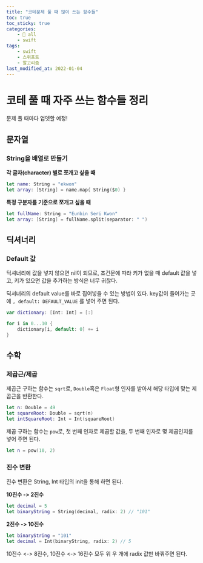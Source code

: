 ```yaml
---
title: "코테문제 풀 때 많이 쓰는 함수들"
toc: true
toc_sticky: true
categories:
    - 📂 all
    - swift
tags:
    - swift
    - 스위프트
    - 알고리즘
last_modified_at: 2022-01-04
---
```


# 코테 풀 때 자주 쓰는 함수들 정리

문제 풀 때마다 업뎃할 예정!

## 문자열

### String을 배열로 만들기

**각 글자(character) 별로 쪼개고 싶을 때**

```swift
let name: String = "ekwon"
let array: [String] = name.map{ String($0) }
```

**특정 구분자를 기준으로 쪼개고 싶을 때**
```swift
let fullName: String = "Eunbin Seri Kwon"
let array: [String] = fullName.split(separator: " ")
```

## 딕셔너리

### Default 값

딕셔너리에 값을 넣지 않으면 nil이 되므로, 조건문에 따라 키가 없을 때 default 값을 넣고, 키가 있으면 값을 추가하는 방식은 너무 귀찮다.

딕셔너리의 default value를 바로 집어넣을 수 있는 방법이 있다. key값이 들어가는 곳에 `, default: DEFAULT_VALUE` 를 넣어 주면 된다.

```swift
var dictionary: [Int: Int] = [:]

for i in 0...10 {
	dictionary[i, default: 0] += i
}
```

## 수학

### 제곱근/제곱

제곱근 구하는 함수는 `sqrt`로, `Double`혹은 `Float`형 인자를 받아서 해당 타입에 맞는 제곱근을 반환한다.

```swift
let n: Double = 49
let squareRoot: Double = sqrt(n)
let intSquareRoot: Int = Int(squareRoot)
```

제곱 구하는 함수는 `pow`로, 첫 번째 인자로 제곱할 값을, 두 번째 인자로 몇 제곱인지를 넣어 주면 된다.

```swift
let n = pow(10, 2)
```

### 진수 변환

진수 변환은 String, Int 타입의 init을 통해 하면 된다.

**10진수 -> 2진수**

```swift
let decimal = 5
let binaryString = String(decimal, radix: 2) // "101"
```

**2진수 -> 10진수**

```swift
let binaryString = "101"
let decimal = Int(binaryString, radix: 2) // 5
```

10진수 <-> 8진수, 10진수 <-> 16진수 모두 위 우 개에 radix 값만 바꿔주면 된다.